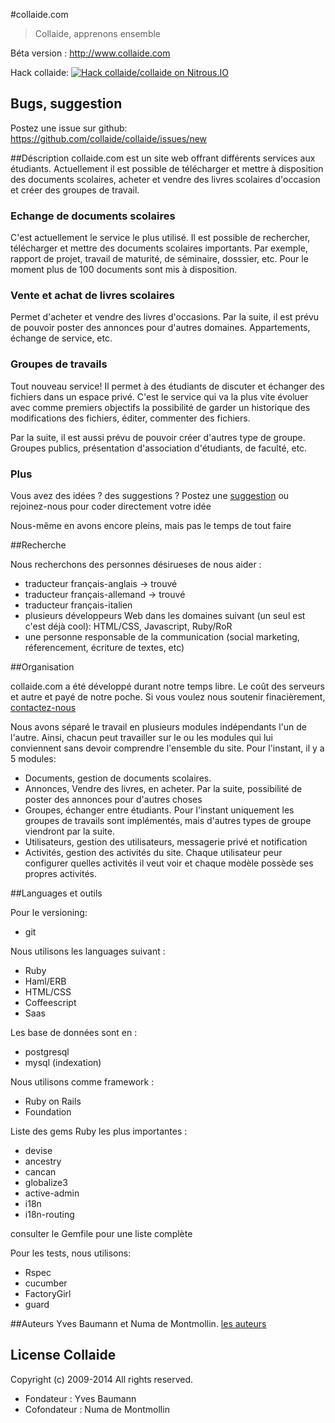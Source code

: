 #collaide.com
>Collaide, apprenons ensemble

Béta version : http://www.collaide.com

Hack collaide: [![Hack collaide/collaide on Nitrous.IO](https://d3o0mnbgv6k92a.cloudfront.net/assets/hack-s-v1-7475db0cf93fe5d1e29420c928ebc614.png)](https://www.nitrous.io/hack_button?source=embed&runtime=rails&repo=collaide%2Fcollaide)

## Bugs, suggestion
Postez une issue sur github: https://github.com/collaide/collaide/issues/new

##Déscription
collaide.com est un site web offrant différents services aux étudiants. Actuellement il est possible de télécharger et mettre à disposition des documents scolaires, acheter et vendre des livres scolaires d'occasion et créer des groupes de travail.
### Echange de documents scolaires
C'est actuellement le service le plus utilisé. Il est possible de rechercher, télécharger et mettre des documents scolaires importants. Par exemple, rapport de projet, travail de maturité, de séminaire, dosssier, etc. Pour le moment plus de 100 documents sont mis à disposition.
### Vente et achat de livres scolaires
Permet d'acheter et vendre des livres d'occasions. Par la suite, il est prévu de pouvoir poster des annonces pour d'autres domaines. Appartements, échange de service, etc.
### Groupes de travails
Tout nouveau service! Il permet à des étudiants de discuter et échanger des fichiers dans un espace privé. C'est le service qui va la plus vite évoluer avec comme premiers objectifs la possibilité de garder un historique des modifications des fichiers, éditer, commenter des fichiers.

Par la suite, il est aussi prévu de pouvoir créer d'autres type de groupe. Groupes publics, présentation d'association d'étudiants, de faculté, etc.
### Plus
Vous avez des idées ? des suggestions ? Postez une [suggestion](https://github.com/collaide/collaide/issues/new) ou rejoinez-nous pour coder directement votre idée

Nous-même en avons encore pleins, mais pas le temps de tout faire

##Recherche

Nous recherchons des personnes désirueses de nous aider :
* traducteur français-anglais -> trouvé
* traducteur français-allemand -> trouvé
* traducteur français-italien
* plusieurs développeurs Web dans les domaines suivant (un seul est c'est déjà cool): HTML/CSS, Javascript, Ruby/RoR
* une personne responsable de la communication (social marketing, réferencement, écriture de textes, etc)

##Organisation

collaide.com a été développé durant notre temps libre. Le coût des serveurs et autre et payé de notre poche. Si vous voulez nous soutenir finacièrement, [contactez-nous](http://www.collaide.com/fr/contactez-nous)

Nous avons séparé le travail en plusieurs modules indépendants l'un de l'autre. Ainsi, chacun peut travailler sur le ou les modules qui lui conviennent sans devoir comprendre l'ensemble du site. Pour l'instant, il y a 5 modules:

* Documents, gestion de documents scolaires.
* Annonces, Vendre des livres, en acheter. Par la suite, possibilité de poster des annonces pour d'autres choses
* Groupes, échanger entre étudiants. Pour l'instant uniquement les groupes de travails sont implémentés, mais d'autres types de groupe viendront par la suite.
* Utilisateurs, gestion des utilisateurs, messagerie privé et notification
* Activités, gestion des activités du site. Chaque utilisateur peur configurer quelles activités il veut voir et chaque modèle possède ses propres activités.

##Languages et outils

Pour le versioning:
* git

Nous utilisons les languages suivant :
* Ruby
* Haml/ERB
* HTML/CSS
* Coffeescript
* Saas

Les base de données sont en :
* postgresql
* mysql (indexation)


Nous utilisons comme framework :
* Ruby on Rails
* Foundation

Liste des gems Ruby les plus importantes :
* devise
* ancestry
* cancan
* globalize3
* active-admin
* i18n
* i18n-routing

consulter le Gemfile pour une liste complète

Pour les tests, nous utilisons:
* Rspec
* cucumber
* FactoryGirl
* guard

##Auteurs
Yves Baumann et Numa de Montmollin. [les auteurs](http://www.collaide.com/fr/a-propos)

License Collaide
-------
Copyright (c) 2009-2014 All rights reserved.

- Fondateur : Yves Baumann
- Cofondateur : Numa de Montmollin 
